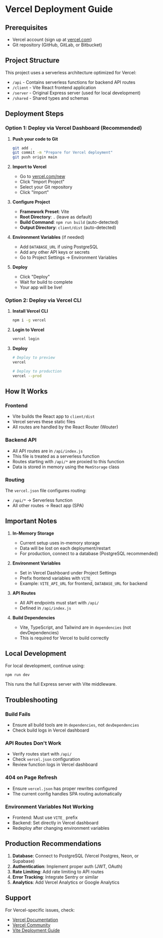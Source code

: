 # Vercel Deployment Guide

## Prerequisites
- Vercel account (sign up at [vercel.com](https://vercel.com))
- Git repository (GitHub, GitLab, or Bitbucket)

## Project Structure
This project uses a serverless architecture optimized for Vercel:
- `/api` - Contains serverless functions for backend API routes
- `/client` - Vite React frontend application
- `/server` - Original Express server (used for local development)
- `/shared` - Shared types and schemas

## Deployment Steps

### Option 1: Deploy via Vercel Dashboard (Recommended)

1. **Push your code to Git**
   ```bash
   git add .
   git commit -m "Prepare for Vercel deployment"
   git push origin main
   ```

2. **Import to Vercel**
   - Go to [vercel.com/new](https://vercel.com/new)
   - Click "Import Project"
   - Select your Git repository
   - Click "Import"

3. **Configure Project**
   - **Framework Preset**: Vite
   - **Root Directory**: `.` (leave as default)
   - **Build Command**: `npm run build` (auto-detected)
   - **Output Directory**: `client/dist` (auto-detected)

4. **Environment Variables** (if needed)
   - Add `DATABASE_URL` if using PostgreSQL
   - Add any other API keys or secrets
   - Go to Project Settings → Environment Variables

5. **Deploy**
   - Click "Deploy"
   - Wait for build to complete
   - Your app will be live!

### Option 2: Deploy via Vercel CLI

1. **Install Vercel CLI**
   ```bash
   npm i -g vercel
   ```

2. **Login to Vercel**
   ```bash
   vercel login
   ```

3. **Deploy**
   ```bash
   # Deploy to preview
   vercel

   # Deploy to production
   vercel --prod
   ```

## How It Works

### Frontend
- Vite builds the React app to `client/dist`
- Vercel serves these static files
- All routes are handled by the React Router (Wouter)

### Backend API
- All API routes are in `/api/index.js`
- This file is treated as a serverless function
- Routes starting with `/api/*` are proxied to this function
- Data is stored in memory using the `MemStorage` class

### Routing
The `vercel.json` file configures routing:
- `/api/*` → Serverless function
- All other routes → React app (SPA)

## Important Notes

1. **In-Memory Storage**
   - Current setup uses in-memory storage
   - Data will be lost on each deployment/restart
   - For production, connect to a database (PostgreSQL recommended)

2. **Environment Variables**
   - Set in Vercel Dashboard under Project Settings
   - Prefix frontend variables with `VITE_`
   - Example: `VITE_API_URL` for frontend, `DATABASE_URL` for backend

3. **API Routes**
   - All API endpoints must start with `/api/`
   - Defined in `/api/index.js`

4. **Build Dependencies**
   - Vite, TypeScript, and Tailwind are in `dependencies` (not devDependencies)
   - This is required for Vercel to build correctly

## Local Development

For local development, continue using:
```bash
npm run dev
```

This runs the full Express server with Vite middleware.

## Troubleshooting

### Build Fails
- Ensure all build tools are in `dependencies`, not `devDependencies`
- Check build logs in Vercel dashboard

### API Routes Don't Work
- Verify routes start with `/api/`
- Check `vercel.json` configuration
- Review function logs in Vercel dashboard

### 404 on Page Refresh
- Ensure `vercel.json` has proper rewrites configured
- The current config handles SPA routing automatically

### Environment Variables Not Working
- Frontend: Must use `VITE_` prefix
- Backend: Set directly in Vercel dashboard
- Redeploy after changing environment variables

## Production Recommendations

1. **Database**: Connect to PostgreSQL (Vercel Postgres, Neon, or Supabase)
2. **Authentication**: Implement proper auth (JWT, OAuth)
3. **Rate Limiting**: Add rate limiting to API routes
4. **Error Tracking**: Integrate Sentry or similar
5. **Analytics**: Add Vercel Analytics or Google Analytics

## Support

For Vercel-specific issues, check:
- [Vercel Documentation](https://vercel.com/docs)
- [Vercel Community](https://github.com/vercel/vercel/discussions)
- [Vite Deployment Guide](https://vitejs.dev/guide/static-deploy.html#vercel)
